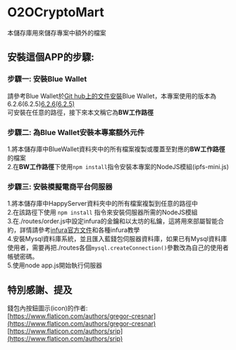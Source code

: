 # O2OCryptoMart
本儲存庫用來儲存專案中額外的檔案

## **安裝這個APP的步驟:**
### 步驟一: 安裝Blue Wallet
請參考Blue Wallet於[Git hub上的文件安裝](https://github.com/BlueWallet/BlueWallet "Blue Wallet Git Hub首頁")Blue Wallet，本專案使用的版本為6.2.6(6.2.5)[6.2.6(6.2.5)](https://github.com/BlueWallet/BlueWallet/releases/tag/v6.2.5 "Blue Wallet6.2.5下載頁面")  
可安裝在任意的路徑，接下來本文稱它為**BW工作路徑**  

### 步驟二: 為Blue Wallet安裝本專案額外元件
1.將本儲存庫中BlueWallet資料夾中的所有檔案複製或覆蓋至對應的**BW工作路徑**的檔案  
2.在**BW工作路徑**下使用`npm install`指令安裝本專案的NodeJS模組(ipfs-mini.js)  

### 步驟三: 安裝模擬電商平台伺服器
1.將本儲存庫中HappyServer資料夾中的所有檔案複製到任意的路徑中  
2.在該路徑下使用 `npm install` 指令來安裝伺服器所需的NodeJS模組  
3.在./routes/order.js中設定infura的金鑰和以太坊的私鑰，這將用來部屬智能合約，詳情請參考[infura官方文件](https://blog.infura.io/zh_tw/zai-ethereum-bu-shu-zhi-hui-xing-he-yue-ji-guan-li-jiao-yi/ "infura官方文件")和各種infura教學  
4.安裝Mysql資料庫系統，並且匯入藍錢包伺服器資料庫，如果已有Mysql資料庫使用者，需要再把./routes各個`mysql.createConnection()`參數改為自己的使用者帳號密碼。  
5.使用node app.js開始執行伺服器  
  
  
## **特別感謝、提及**
錢包內按鈕圖示(icon)的作者:  
[https://www.flaticon.com/authors/gregor-cresnar](https://www.flaticon.com/authors/gregor-cresnar)  
[https://www.flaticon.com/authors/srip](https://www.flaticon.com/authors/srip)  